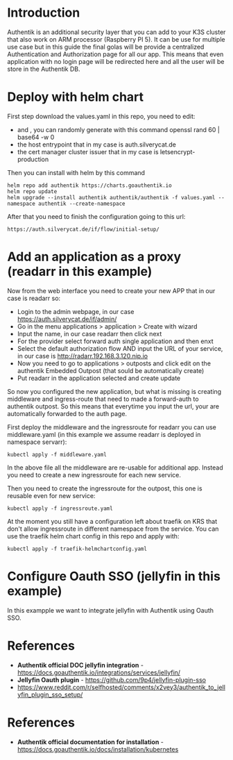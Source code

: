 # Introduction
Authentik is an additional security layer that you can add to your K3S cluster that also work on ARM processor (Raspberry PI 5). It can be use for multiple use case but in this guide the final golas will be provide a centralized Authentication and Authorization page for all our app. This means that even application with no login page will be redirected here and all the user will be store in the Authentik DB.


# Deploy with helm chart

First step download the values.yaml in this repo, you need to edit:
* <replace-secure-password-1-here> and <replace-secure-password-1-here>, you can randomly generate with this command openssl rand 60 | base64 -w 0
* the host entrypoint that in my case is auth.silverycat.de
* the cert manager cluster issuer that in my case is letsencrypt-production

Then you can install with helm by this command

```
helm repo add authentik https://charts.goauthentik.io
helm repo update
helm upgrade --install authentik authentik/authentik -f values.yaml --namespace authentik --create-namespace
```

After that you need to finish the configuration going to this url:
```
https://auth.silverycat.de/if/flow/initial-setup/
```
# Add an application as a proxy (readarr in this example)
Now from the web interface you need to create your new APP that in our case is readarr so:
* Login to the admin webpage, in our case https://auth.silverycat.de/if/admin/
* Go in the menu applications > application > Create with wizard
* Input the name, in our case readarr then click next
* For the provider select forward auth single application and then enxt
* Select the default authorization flow AND input the URL of your service, in our case is http://radarr.192.168.3.120.nip.io
* Now you need to go to applications > outposts and click edit on the authentik Embedded Outpost (that sould be automatically create)
* Put readarr in the application selected and create update

So now you configured the new application, but what is missing is creating middleware and ingress-route that need to made a forward-auth to authentik outpost. So this means that everytime you input the url, your are automatically forwarded to the auth page.

First deploy the middleware and the ingressroute for readarr you can use middleware.yaml (in this example we assume readarr is deployed in namespace servarr):
```
kubectl apply -f middleware.yaml
```

In the above file all the middleware are re-usable for additional app. Instead you need to create a new ingressroute for each new service.


Then you need to create the ingressroute for the outpost, this one is reusable even for new service:
```
kubectl apply -f ingressroute.yaml
```

At the moment you still have a configuration left about traefik on KRS that don't allow ingressroute in different namespace from the service. You can use the traefik helm chart config in this repo and apply with:

```
kubectl apply -f traefik-helmchartconfig.yaml
```

# Configure Oauth SSO (jellyfin in this example)

In this exampple we want to integrate jellyfin with Authentik using Oauth SSO.


# References
* **Authentik official DOC jellyfin integration** - https://docs.goauthentik.io/integrations/services/jellyfin/
* **Jellyfin Oauth plugin** - https://github.com/9p4/jellyfin-plugin-sso
* https://www.reddit.com/r/selfhosted/comments/x2vey3/authentik_to_jellyfin_plugin_sso_setup/




# References
* **Authentik official documentation for installation** - https://docs.goauthentik.io/docs/installation/kubernetes
